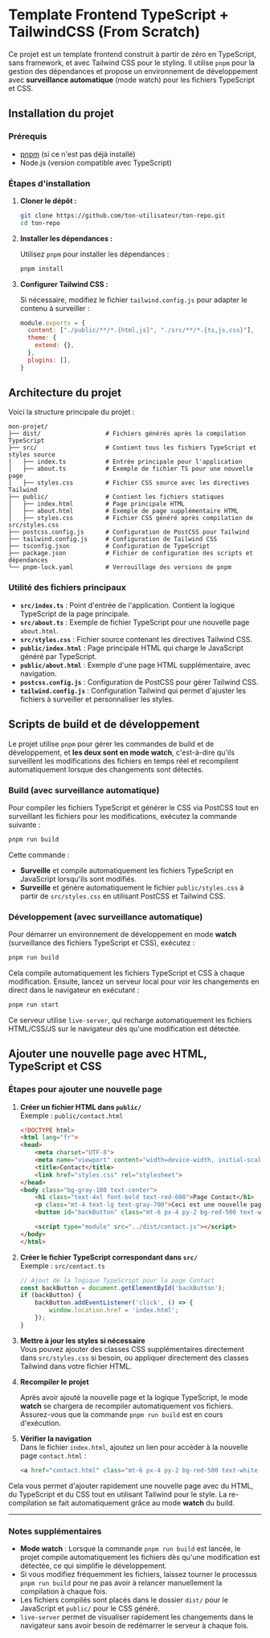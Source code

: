 
# Template Frontend TypeScript + TailwindCSS (From Scratch)

Ce projet est un template frontend construit à partir de zéro en TypeScript, sans framework, et avec Tailwind CSS pour le styling. Il utilise `pnpm` pour la gestion des dépendances et propose un environnement de développement avec **surveillance automatique** (mode watch) pour les fichiers TypeScript et CSS.

## Installation du projet

### Prérequis
- [pnpm](https://pnpm.io/installation) (si ce n'est pas déjà installé)
- Node.js (version compatible avec TypeScript)

### Étapes d'installation

1. **Cloner le dépôt :**

   ```bash
   git clone https://github.com/ton-utilisateur/ton-repo.git
   cd ton-repo
   ```

2. **Installer les dépendances :**

   Utilisez `pnpm` pour installer les dépendances :

   ```bash
   pnpm install
   ```

3. **Configurer Tailwind CSS :**

   Si nécessaire, modifiez le fichier `tailwind.config.js` pour adapter le contenu à surveiller :

   ```js
   module.exports = {
     content: ["./public/**/*.{html,js}", "./src/**/*.{ts,js,css}"],
     theme: {
       extend: {},
     },
     plugins: [],
   }
   ```

## Architecture du projet

Voici la structure principale du projet :

```
mon-projet/
├── dist/                  # Fichiers générés après la compilation TypeScript
├── src/                   # Contient tous les fichiers TypeScript et styles source
│   ├── index.ts           # Entrée principale pour l'application
│   ├── about.ts           # Exemple de fichier TS pour une nouvelle page
│   ├── styles.css         # Fichier CSS source avec les directives Tailwind
├── public/                # Contient les fichiers statiques
│   ├── index.html         # Page principale HTML
│   ├── about.html         # Exemple de page supplémentaire HTML
│   ├── styles.css         # Fichier CSS généré après compilation de src/styles.css
├── postcss.config.js      # Configuration de PostCSS pour Tailwind
├── tailwind.config.js     # Configuration de Tailwind CSS
├── tsconfig.json          # Configuration de TypeScript
├── package.json           # Fichier de configuration des scripts et dépendances
└── pnpm-lock.yaml         # Verrouillage des versions de pnpm
```

### Utilité des fichiers principaux

- **`src/index.ts`** : Point d'entrée de l'application. Contient la logique TypeScript de la page principale.
- **`src/about.ts`** : Exemple de fichier TypeScript pour une nouvelle page `about.html`. 
- **`src/styles.css`** : Fichier source contenant les directives Tailwind CSS.
- **`public/index.html`** : Page principale HTML qui charge le JavaScript généré par TypeScript.
- **`public/about.html`** : Exemple d'une page HTML supplémentaire, avec navigation.
- **`postcss.config.js`** : Configuration de PostCSS pour gérer Tailwind CSS.
- **`tailwind.config.js`** : Configuration Tailwind qui permet d'ajuster les fichiers à surveiller et personnaliser les styles.

## Scripts de build et de développement

Le projet utilise `pnpm` pour gérer les commandes de build et de développement, et **les deux sont en mode watch**, c'est-à-dire qu'ils surveillent les modifications des fichiers en temps réel et recompilent automatiquement lorsque des changements sont détectés.

### Build (avec surveillance automatique)

Pour compiler les fichiers TypeScript et générer le CSS via PostCSS tout en surveillant les fichiers pour les modifications, exécutez la commande suivante :

```bash
pnpm run build
```

Cette commande :
- **Surveille** et compile automatiquement les fichiers TypeScript en JavaScript lorsqu'ils sont modifiés.
- **Surveille** et génère automatiquement le fichier `public/styles.css` à partir de `src/styles.css` en utilisant PostCSS et Tailwind CSS.

### Développement (avec surveillance automatique)

Pour démarrer un environnement de développement en mode **watch** (surveillance des fichiers TypeScript et CSS), exécutez :

```bash
pnpm run build
```

Cela compile automatiquement les fichiers TypeScript et CSS à chaque modification. Ensuite, lancez un serveur local pour voir les changements en direct dans le navigateur en exécutant :

```bash
pnpm run start
```

Ce serveur utilise `live-server`, qui recharge automatiquement les fichiers HTML/CSS/JS sur le navigateur dès qu'une modification est détectée.

## Ajouter une nouvelle page avec HTML, TypeScript et CSS

### Étapes pour ajouter une nouvelle page

1. **Créer un fichier HTML dans `public/`**  
   Exemple : `public/contact.html`

   ```html
   <!DOCTYPE html>
   <html lang="fr">
   <head>
       <meta charset="UTF-8">
       <meta name="viewport" content="width=device-width, initial-scale=1.0">
       <title>Contact</title>
       <link href="styles.css" rel="stylesheet">
   </head>
   <body class="bg-gray-100 text-center">
       <h1 class="text-4xl font-bold text-red-600">Page Contact</h1>
       <p class="mt-4 text-lg text-gray-700">Ceci est une nouvelle page.</p>
       <button id="backButton" class="mt-6 px-4 py-2 bg-red-500 text-white rounded hover:bg-red-700">Retour à la page principale</button>

       <script type="module" src="../dist/contact.js"></script>
   </body>
   </html>
   ```

2. **Créer le fichier TypeScript correspondant dans `src/`**  
   Exemple : `src/contact.ts`

   ```ts
   // Ajout de la logique TypeScript pour la page Contact
   const backButton = document.getElementById('backButton');
   if (backButton) {
       backButton.addEventListener('click', () => {
           window.location.href = 'index.html';
       });
   }
   ```

3. **Mettre à jour les styles si nécessaire**  
   Vous pouvez ajouter des classes CSS supplémentaires directement dans `src/styles.css` si besoin, ou appliquer directement des classes Tailwind dans votre fichier HTML.

4. **Recompiler le projet**

   Après avoir ajouté la nouvelle page et la logique TypeScript, le mode **watch** se chargera de recompiler automatiquement vos fichiers. Assurez-vous que la commande `pnpm run build` est en cours d'exécution.

5. **Vérifier la navigation**  
   Dans le fichier `index.html`, ajoutez un lien pour accéder à la nouvelle page `contact.html` :

   ```html
   <a href="contact.html" class="mt-6 px-4 py-2 bg-red-500 text-white rounded hover:bg-red-700">Accéder à la page Contact</a>
   ```

Cela vous permet d'ajouter rapidement une nouvelle page avec du HTML, du TypeScript et du CSS tout en utilisant Tailwind pour le style. La re-compilation se fait automatiquement grâce au mode **watch** du build.

---

### Notes supplémentaires

- **Mode watch** : Lorsque la commande `pnpm run build` est lancée, le projet compile automatiquement les fichiers dès qu'une modification est détectée, ce qui simplifie le développement.
- Si vous modifiez fréquemment les fichiers, laissez tourner le processus `pnpm run build` pour ne pas avoir à relancer manuellement la compilation à chaque fois.
- Les fichiers compilés sont placés dans le dossier `dist/` pour le JavaScript et `public/` pour le CSS généré.
- `live-server` permet de visualiser rapidement les changements dans le navigateur sans avoir besoin de redémarrer le serveur à chaque fois.
